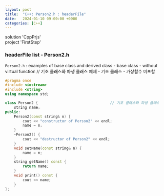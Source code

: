 ```yaml
---
layout: post
title:  "C++: Person2.h : headerFile"
date:   2024-01-10 09:00:00 +0900
categories: [C++]
---
```


solution 'CppPrjs'   
project 'FirstStep'   
   
### headerFile list - Person2.h   
`Person2.h` : examples of base class and derived class - base class - without virtual function // 기초 클래스와 파생 클래스 예제 - 기초 클래스 - 가상함수 미포함   
   
```cpp
#pragma once
#include <iostream>
#include <string>
using namespace std;

class Person2 {									// 기초 클래스와 파생 클래스 예제 - 기초 클래스 - 가상함수 미포함
	string name;
public:
	Person2(const string& n) {
		cout << "constructor of Person2" << endl;
		name = n;
	}
	~Person2() {
		cout << "destructor of Person2" << endl;
	}
	void setName(const string& n) {
		name = n;
	}
	string getName() const {
		return name;
	}
	void print() const {
		cout << name;
	}
};
```
